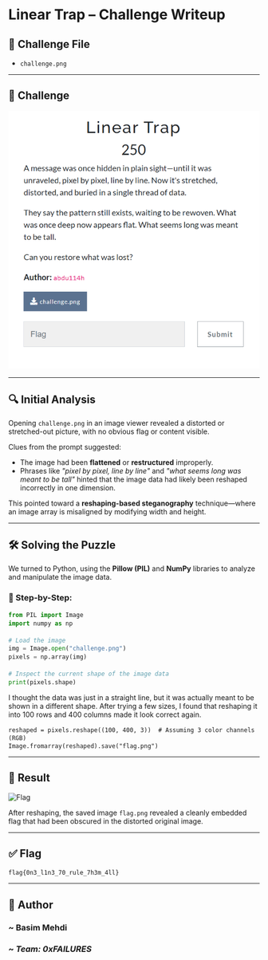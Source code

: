 # Linear Trap – Challenge Writeup

## 📁 Challenge File

- `challenge.png`

---

## 🧠 Challenge 

![Overview](assets/Overview.png)

---

## 🔍 Initial Analysis

Opening `challenge.png` in an image viewer revealed a distorted or stretched-out picture, with no obvious flag or content visible.

Clues from the prompt suggested:

- The image had been **flattened** or **restructured** improperly.
- Phrases like *"pixel by pixel, line by line"* and *"what seems long was meant to be tall"* hinted that the image data had likely been reshaped incorrectly in one dimension.

This pointed toward a **reshaping-based steganography** technique—where an image array is misaligned by modifying width and height.

---

## 🛠️ Solving the Puzzle

We turned to Python, using the **Pillow (PIL)** and **NumPy** libraries to analyze and manipulate the image data.

### 🔧 Step-by-Step:

```python
from PIL import Image
import numpy as np

# Load the image
img = Image.open("challenge.png")
pixels = np.array(img)

# Inspect the current shape of the image data
print(pixels.shape)
````

I thought the data was just in a straight line, but it was actually meant to be shown in a different shape. After trying a few sizes, I found that reshaping it into 100 rows and 400 columns made it look correct again.

```
reshaped = pixels.reshape((100, 400, 3))  # Assuming 3 color channels (RGB)
Image.fromarray(reshaped).save("flag.png")
```

---

## 🏁 Result

![Flag](assets/Flag.png)

After reshaping, the saved image `flag.png` revealed a cleanly embedded flag that had been obscured in the distorted original image.

---

## ✅ Flag

```
flag{0n3_l1n3_70_rule_7h3m_4ll}
```
---

## 👤 Author

### ~ **Basim Mehdi**  
### ~ *Team: 0xFAILURES*